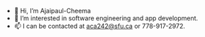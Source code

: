 - 👋 Hi, I’m Ajaipaul-Cheema
- 👀 I’m interested in software engineering and app development.
- 📫 I can be contacted at aca242@sfu.ca or 778-917-2972.

<!---
Ajaipaul-Cheema/Ajaipaul-Cheema is a ✨ special ✨ repository because its `README.md` (this file) appears on your GitHub profile.
You can click the Preview link to take a look at your changes.
--->
